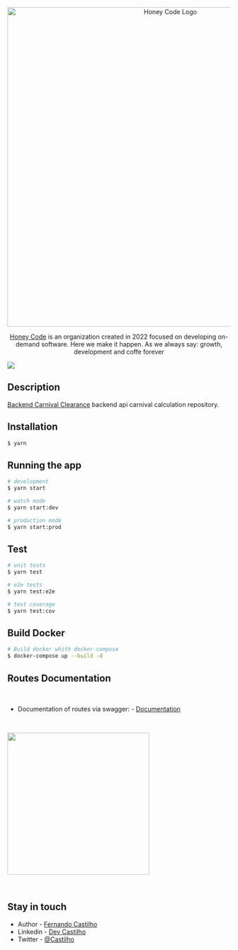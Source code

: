 <p align="center">
  <a href="https://github.com/Hone-Code" target="blank"><img src="https://i.imgur.com/ISZEmfG.png" width="720" alt="Honey Code Logo" /></a>
</p>

[circleci-image]: https://img.shields.io/circleci/build/github/nestjs/nest/master?token=abc123def456
[circleci-url]: https://circleci.com/gh/nestjs/nest

  <p align="center"><a href="https://github.com/Hone-Code" target="_blank">Honey Code</a> is an organization created in 2022 focused on developing on-demand software. Here we make it happen. As we always say: growth, development and coffe forever</p>
    <p align="center">


  <a href="https://twitter.com/CastilhoWylde" target="_blank"><img src="https://img.shields.io/twitter/follow/CastilhoWylde?style=social&label=Follow"></a>
</p>
  <!--[![Backers on Open Collective](https://opencollective.com/nest/backers/badge.svg)](https://opencollective.com/nest#backer)
  [![Sponsors on Open Collective](https://opencollective.com/nest/sponsors/badge.svg)](https://opencollective.com/nest#sponsor)-->

## Description

[Backend Carnival Clearance](https://github.com/Portal-iG/o-dia-backend-apuracao-carnaval) backend api carnival calculation repository.

## Installation

```bash
$ yarn
```

## Running the app

```bash
# development
$ yarn start

# watch mode
$ yarn start:dev

# production mode
$ yarn start:prod
```

## Test

```bash
# unit tests
$ yarn test

# e2e tests
$ yarn test:e2e

# test coverage
$ yarn test:cov
```

## Build Docker

```bash
# Build docker whith docker-compose
$ docker-compose up --build -d
```
<!-- 
## Host Production

- Server - [Balder](https://service.ig.com.br/apuracao-carnaval-bknd/)
```bash
https://service.ig.com.br/apuracao-carnaval-bknd/
``` -->

## Routes Documentation

<br>

- Documentation of routes via swagger: - [Documentation]()

<br>

<a href="https://service.ig.com.br/apuracao-carnaval-bknd/api/" target="_blank"><img  width="320" src=https://static1.smartbear.co/swagger/media/assets/images/swagger_logo.svg></a>

<br>

<!-- ## Deploy

Access the Balder server via ssh terminal:

```bash
# Balder ssh access
$ ssh -i ~/.ssh/chave_ig.pem ubuntu@10.0.35.122
```

<br>

Enter the folder where the app is located:

```bash
# Command to enter the project folder inside the server
$ cd /deploy/VAR/dominios/o-dia-backend-apuracao-carnaval/ 
```

<br>

Run the git pull on the main branch:

```bash
# Pull in the repository
$ git pull origin main
```

<br>

Build docker via docker compose command:

```bash
# Docker Compose Command
$ docker-compose -up --build -d
``` -->


## Stay in touch

- Author - [Fernando Castilho](https://github.com/CastilhoF)
- Linkedin - [Dev Castilho](https://www.linkedin.com/in/fernando-castilho/)
- Twitter - [@Castilho](https://twitter.com/CastilhoWylde)

